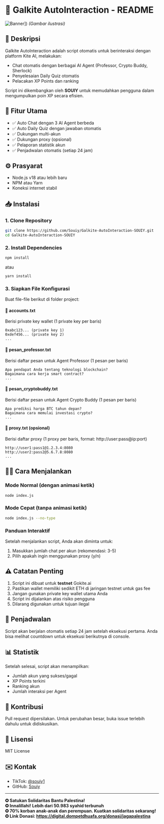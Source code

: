 # 📝 Galkite AutoInteraction - README

![Banner]([https://github.com/Souiy/Galkite-AutoInteraction-SOUIY/blob/39d0d73cbb94af3ecaab67efd93ca066c60a719b/images/banner.png)]) *(Gambar ilustrasi)*

## 📌 Deskripsi
Galkite AutoInteraction adalah script otomatis untuk berinteraksi dengan platform Kite AI, melakukan:
- Chat otomatis dengan berbagai AI Agent (Professor, Crypto Buddy, Sherlock)
- Penyelesaian Daily Quiz otomatis
- Pelacakan XP Points dan ranking

Script ini dikembangkan oleh **SOUIY** untuk memudahkan pengguna dalam mengumpulkan poin XP secara efisien.

## 🚀 Fitur Utama
- ✅ Auto Chat dengan 3 AI Agent berbeda
- ✅ Auto Daily Quiz dengan jawaban otomatis
- ✅ Dukungan multi-akun
- ✅ Dukungan proxy (opsional)
- ✅ Pelaporan statistik akun
- ✅ Penjadwalan otomatis (setiap 24 jam)

## ⚙️ Prasyarat
- Node.js v18 atau lebih baru
- NPM atau Yarn
- Koneksi internet stabil

## 📥 Instalasi

### 1. Clone Repository
```bash
git clone https://github.com/Souiy/Galkite-AutoInteraction-SOUIY.git
cd Galkite-AutoInteraction-SOUIY
```

### 2. Install Dependencies
```bash
npm install
```
atau
```bash
yarn install
```

### 3. Siapkan File Konfigurasi
Buat file-file berikut di folder project:

#### 📄 accounts.txt
Berisi private key wallet (1 private key per baris)
```
0xabc123... (private key 1)
0xdef456... (private key 2)
...
```

#### 📄 pesan_professor.txt
Berisi daftar pesan untuk Agent Professor (1 pesan per baris)
```
Apa pendapat Anda tentang teknologi blockchain?
Bagaimana cara kerja smart contract?
...
```

#### 📄 pesan_cryptobuddy.txt
Berisi daftar pesan untuk Agent Crypto Buddy (1 pesan per baris)
```
Apa prediksi harga BTC tahun depan?
Bagaimana cara memulai investasi crypto?
...
```

#### 📄 proxy.txt (opsional)
Berisi daftar proxy (1 proxy per baris, format: http://user:pass@ip:port)
```
http://user1:pass1@1.2.3.4:8080
http://user2:pass2@5.6.7.8:8080
...
```

## 🏃‍♂️ Cara Menjalankan

### Mode Normal (dengan animasi ketik)
```bash
node index.js
```

### Mode Cepat (tanpa animasi ketik)
```bash
node index.js --no-type
```

### Panduan Interaktif
Setelah menjalankan script, Anda akan diminta untuk:
1. Masukkan jumlah chat per akun (rekomendasi: 3-5)
2. Pilih apakah ingin menggunakan proxy (y/n)

## ⚠️ Catatan Penting
1. Script ini dibuat untuk **testnet** Gokite.ai
2. Pastikan wallet memiliki sedikit ETH di jaringan testnet untuk gas fee
3. Jangan gunakan private key wallet utama Anda
4. Script ini dijalankan atas risiko pengguna
5. Dilarang digunakan untuk tujuan ilegal

## 🔄 Penjadwalan
Script akan berjalan otomatis setiap 24 jam setelah eksekusi pertama. Anda bisa melihat countdown untuk eksekusi berikutnya di console.

## 📊 Statistik
Setelah selesai, script akan menampilkan:
- Jumlah akun yang sukses/gagal
- XP Points terkini
- Ranking akun
- Jumlah interaksi per Agent

## 🤝 Kontribusi
Pull request dipersilakan. Untuk perubahan besar, buka issue terlebih dahulu untuk didiskusikan.

## 📜 Lisensi
MIT License

## ✉️ Kontak
- TikTok: [@souiy1](https://www.tiktok.com/@souiy1)
- GitHub: [Souiy](https://github.com/Souiy)

---

**✪ Satukan Solidaritas Bantu Palestina!**  
**✪ Innalillahi! Lebih dari 50.983 syahid terbunuh**  
**✪ 70% korban anak-anak dan perempuan. Kuatkan solidaritas sekarang!**  
**✪ Link Donasi: https://digital.dompetdhuafa.org/donasi/jagapalestina**
